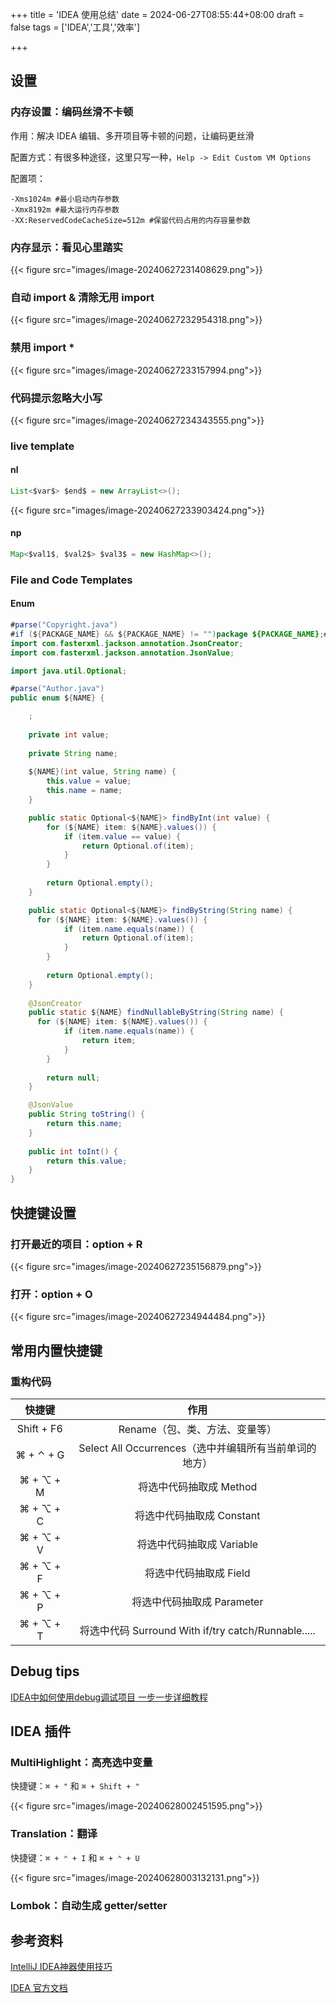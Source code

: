 +++
title = 'IDEA 使用总结'
date = 2024-06-27T08:55:44+08:00
draft = false
tags = ['IDEA','工具','效率']

+++

## 设置

### 内存设置：编码丝滑不卡顿

作用：解决 IDEA 编辑、多开项目等卡顿的问题，让编码更丝滑

配置方式：有很多种途径，这里只写一种，`Help -> Edit Custom VM Options`

配置项：

```shell
-Xms1024m #最小启动内存参数
-Xmx8192m #最大运行内存参数
-XX:ReservedCodeCacheSize=512m #保留代码占用的内存容量参数
```

### 内存显示：看见心里踏实

{{< figure src="images/image-20240627231408629.png">}}

### 自动 import & 清除无用 import

{{< figure src="images/image-20240627232954318.png">}}

### 禁用 import *

{{< figure src="images/image-20240627233157994.png">}}

### 代码提示忽略大小写

{{< figure src="images/image-20240627234343555.png">}}



### live template

#### nl

```java
List<$var$> $end$ = new ArrayList<>();
```

{{< figure src="images/image-20240627233903424.png">}}

#### np

```java
Map<$val1$, $val2$> $val3$ = new HashMap<>();
```



### File and Code Templates 

#### Enum

```java
#parse("Copyright.java")
#if (${PACKAGE_NAME} && ${PACKAGE_NAME} != "")package ${PACKAGE_NAME};#end
import com.fasterxml.jackson.annotation.JsonCreator;
import com.fasterxml.jackson.annotation.JsonValue;

import java.util.Optional;

#parse("Author.java")
public enum ${NAME} {

    ;
    
    private int value;
    
    private String name;
    
    ${NAME}(int value, String name) {
        this.value = value;
        this.name = name;
    }

    public static Optional<${NAME}> findByInt(int value) {
        for (${NAME} item: ${NAME}.values()) {
            if (item.value == value) {
                return Optional.of(item);
            }
        }
        
        return Optional.empty();
    }

    public static Optional<${NAME}> findByString(String name) {
      for (${NAME} item: ${NAME}.values()) {
            if (item.name.equals(name)) {
                return Optional.of(item);
            }
        }
        
        return Optional.empty();
    }
    
    @JsonCreator
    public static ${NAME} findNullableByString(String name) {
      for (${NAME} item: ${NAME}.values()) {
            if (item.name.equals(name)) {
                return item;
            }
        }
        
        return null;
    }

    @JsonValue
    public String toString() {
        return this.name;
    }
    
    public int toInt() {
        return this.value;
    }
}
```



## 快捷键设置

### 打开最近的项目：option + R

{{< figure src="images/image-20240627235156879.png">}}

### 打开：option + O

{{< figure src="images/image-20240627234944484.png">}}



## 常用内置快捷键

### 重构代码

|   快捷键   |                          作用                          |
| :--------: | :----------------------------------------------------: |
| Shift + F6 |             Rename（包、类、方法、变量等）             |
| ⌘ + ⌃ + G  | Select All Occurrences（选中并编辑所有当前单词的地方） |
| ⌘ + ⌥ + M  |                将选中代码抽取成 Method                 |
| ⌘ + ⌥ + C  |               将选中代码抽取成 Constant                |
| ⌘ + ⌥ + V  |               将选中代码抽取成 Variable                |
| ⌘ + ⌥ + F  |                 将选中代码抽取成 Field                 |
| ⌘ + ⌥ + P  |               将选中代码抽取成 Parameter               |
| ⌘ + ⌥ + T  |  将选中代码 Surround With if/try catch/Runnable.....   |



## Debug tips

[IDEA中如何使用debug调试项目 一步一步详细教程](https://blog.csdn.net/yxl_1207/article/details/80973622)



## IDEA 插件

### MultiHighlight：高亮选中变量

快捷键：`⌘ + "` 和 `⌘ + Shift + "`

{{< figure src="images/image-20240628002451595.png">}}

### Translation：翻译

快捷键：`⌘ + ⌃ + I` 和 `⌘ + ⌃ + U`

{{< figure src="images/image-20240628003132131.png">}}

### Lombok：自动生成 getter/setter

## 参考资料

[IntelliJ IDEA神器使用技巧](https://www.bilibili.com/video/BV1Ft411V7rf/?p=6&vd_source=96daa63dca9ca2bbc59250a649e16c49)

[IDEA 官方文档](https://www.jetbrains.com/help/idea/getting-started.html)
